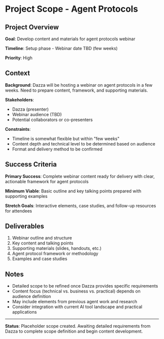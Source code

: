 # Project Scope - Agent Protocols

## Project Overview
**Goal**: Develop content and materials for agent protocols webinar

**Timeline**: Setup phase - Webinar date TBD (few weeks)

**Priority**: High

## Context
**Background**: Dazza will be hosting a webinar on agent protocols in a few weeks. Need to prepare content, framework, and supporting materials.

**Stakeholders**: 
- Dazza (presenter)
- Webinar audience (TBD)
- Potential collaborators or co-presenters

**Constraints**: 
- Timeline is somewhat flexible but within "few weeks"
- Content depth and technical level to be determined based on audience
- Format and delivery method to be confirmed

## Success Criteria
**Primary Success**: Complete webinar content ready for delivery with clear, actionable framework for agent protocols

**Minimum Viable**: Basic outline and key talking points prepared with supporting examples

**Stretch Goals**: Interactive elements, case studies, and follow-up resources for attendees

## Deliverables
1. Webinar outline and structure
2. Key content and talking points
3. Supporting materials (slides, handouts, etc.)
4. Agent protocol framework or methodology
5. Examples and case studies

## Notes
- Detailed scope to be refined once Dazza provides specific requirements
- Content focus (technical vs. business vs. practical) depends on audience definition
- May include elements from previous agent work and research
- Consider integration with current AI tool landscape and practical applications

---

**Status**: Placeholder scope created. Awaiting detailed requirements from Dazza to complete scope definition and begin content development.